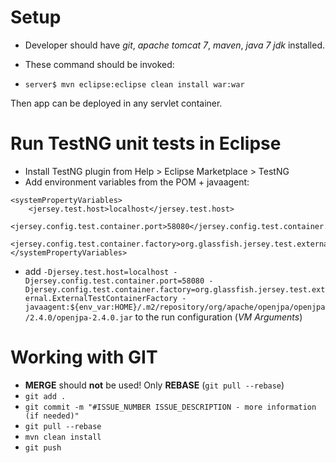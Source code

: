 # Setup
 - Developer should have *git*, *apache tomcat 7*, *maven*, *java 7 jdk* installed.

 - These command should be invoked:
 - ```server$ mvn eclipse:eclipse clean install war:war```

Then app can be deployed in any servlet container.

# Run TestNG unit tests in Eclipse
 - Install TestNG plugin from Help > Eclipse Marketplace > TestNG
 - Add environment variables from the POM + javaagent:
```
<systemPropertyVariables>
	<jersey.test.host>localhost</jersey.test.host>
	<jersey.config.test.container.port>58080</jersey.config.test.container.port>
	<jersey.config.test.container.factory>org.glassfish.jersey.test.external.ExternalTestContainerFactory</jersey.config.test.container.factory>
</systemPropertyVariables>
```
  - add
```-Djersey.test.host=localhost -Djersey.config.test.container.port=58080 -Djersey.config.test.container.factory=org.glassfish.jersey.test.external.ExternalTestContainerFactory -javaagent:${env_var:HOME}/.m2/repository/org/apache/openjpa/openjpa/2.4.0/openjpa-2.4.0.jar```
to the run configuration (*VM Arguments*)

# Working with GIT
 - **MERGE** should **not** be used! Only **REBASE** (```git pull --rebase```)
 - ```git add .```
 - ```git commit -m "#ISSUE_NUMBER ISSUE_DESCRIPTION - more information (if needed)"```
 - ```git pull --rebase```
 - ```mvn clean install```
 - ```git push```

 